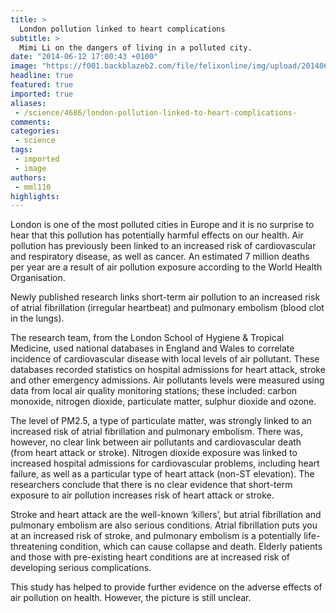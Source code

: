 ```yaml
---
title: >
  London pollution linked to heart complications
subtitle: >
  Mimi Li on the dangers of living in a polluted city.
date: "2014-06-12 17:00:43 +0100"
image: "https://f001.backblazeb2.com/file/felixonline/img/upload/201406121800-me1711-london-pollution-011.jpg"
headline: true
featured: true
imported: true
aliases:
 - /science/4686/london-pollution-linked-to-heart-complications-
comments:
categories:
 - science
tags:
 - imported
 - image
authors:
 - mml110
highlights:
---
```


London is one of the most polluted cities in Europe and it is no surprise to hear that this pollution has potentially harmful effects on our health. Air pollution has previously been linked to an increased risk of cardiovascular and respiratory disease, as well as cancer. An estimated 7 million deaths per year are a result of air pollution exposure according to the World Health Organisation.

Newly published research links short-term air pollution to an increased risk of atrial fibrillation (irregular heartbeat) and pulmonary embolism (blood clot in the lungs).

The research team, from the London School of Hygiene & Tropical Medicine, used national databases in England and Wales to correlate incidence of cardiovascular disease with local levels of air pollutant. These databases recorded statistics on hospital admissions for heart attack, stroke and other emergency admissions. Air pollutants levels were measured using data from local air quality monitoring stations; these included: carbon monoxide, nitrogen dioxide, particulate matter, sulphur dioxide and ozone.

The level of PM2.5, a type of particulate matter, was strongly linked to an increased risk of atrial fibrillation and pulmonary embolism. There was, however, no clear link between air pollutants and cardiovascular death (from heart attack or stroke). Nitrogen dioxide exposure was linked to increased hospital admissions for cardiovascular problems, including heart failure, as well as a particular type of heart attack (non-ST elevation). The researchers conclude that there is no clear evidence that short-term exposure to air pollution increases risk of heart attack or stroke.

Stroke and heart attack are the well-known ‘killers’, but atrial fibrillation and pulmonary embolism are also serious conditions. Atrial fibrillation puts you at an increased risk of stroke, and pulmonary embolism is a potentially life-threatening condition, which can cause collapse and death. Elderly patients and those with pre-existing heart conditions are at increased risk of developing serious complications.

This study has helped to provide further evidence on the adverse effects of air pollution on health. However, the picture is still unclear.
